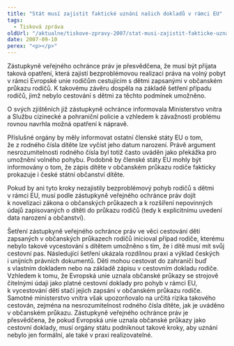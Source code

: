 ```yaml
---
title: "Stát musí zajistit faktické uznání našich dokladů v rámci EU"
tags:
  - Tisková zpráva
oldUrl: "/aktualne/tiskove-zpravy-2007/stat-musi-zajistit-fakticke-uznani-nasich-dokladu-v-ramci-eu"
date: 2007-09-10
perex: "<p></p>"
---
```


<!-- imported from the old website -->

<p class="Normln-web">Zástupkyně veřejného ochránce práv je přesvědčena, že musí být přijata taková opatření, která zajistí bezproblémovou realizaci práva na volný pobyt v rámci Evropské unie rodičům cestujícím s dětmi zapsanými v občanském průkazu rodičů. K takovému závěru dospěla na základě šetření případu rodičů, jimž nebylo cestování s dětmi za těchto podmínek umožněno.</p><p class="Normln-web">O svých zjištěních již zástupkyně ochránce informovala Ministerstvo vnitra a Službu cizinecké a pohraniční policie a vzhledem k závažnosti problému rovnou navrhla možná opatření k nápravě.</p><p class="Normln-web">Příslušné orgány by měly informovat ostatní členské státy EU o tom, že z rodného čísla dítěte lze vyčíst jeho datum narození. Právě argument nesrozumitelnosti rodného čísla byl totiž často uváděn jako překážka pro umožnění volného pohybu. Podobně by členské státy EU mohly být informovány o tom, že zápis dítěte v občanském průkazu rodiče fakticky prokazuje i české státní občanství dítěte.</p><p class="Normln-web">Pokud by ani tyto kroky nezajistily bezproblémový pohyb rodičů s dětmi v rámci EU, musí podle zástupkyně veřejného ochránce práv dojít k novelizaci zákona o občanských průkazech a k rozšíření nepovinných údajů zapisovaných o dítěti do průkazu rodičů (tedy k explicitnímu uvedení data narození a občanství).</p><p class="Normln-web">Šetření zástupkyně veřejného ochránce práv ve věci cestování dětí zapsaných v občanských průkazech rodičů inicioval případ rodiče, kterému nebylo takové vycestování s dítětem umožněno s tím, že i dítě musí mít svůj cestovní pas. Následující šetření ukázala rozdílnou praxi a výklad českých i unijních právních dokumentů. Děti mohou cestovat do zahraničí buď s vlastním dokladem nebo na základě zápisu v cestovním dokladu rodiče. Vzhledem k tomu, že Evropská unie uznala občanské průkazy se strojově čitelnými údaji jako platné cestovní doklady pro pohyb v rámci EU, k vycestování dětí stačí jejich zapsání v občanském průkazu rodiče. Samotné ministerstvo vnitra však upozorňovalo na určitá rizika takového cestován, zejména na nesrozumitelnost rodného čísla dítěte, jak je uváděno v občanském průkazu. Zástupkyně veřejného ochránce práv je přesvědčena, že pokud Evropská unie uznala občanské průkazy jako cestovní doklady, musí orgány státu podniknout takové kroky, aby uznání nebylo jen formální, ale také v praxi realizovatelné.</p><p class="Normln"> </p>
